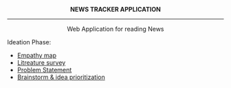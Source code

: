 <center><b>NEWS TRACKER APPLICATION</b></center>
<hr>

<center>Web Application for reading News</center>

Ideation Phase:
- <a href="https://github.com/IBM-EPBL/IBM-Project-32290-1660209110/blob/main/Phases/Ideation%20Phase/empathy_map.pdf">Empathy map</a>
- <a href="https://github.com/IBM-EPBL/IBM-Project-32290-1660209110/blob/main/Phases/Ideation%20Phase/litreature_survey.pdf">Litreature survey</a>
- <a href="https://github.com/IBM-EPBL/IBM-Project-32290-1660209110/blob/main/Phases/Ideation%20Phase/problem_statement.pdf">Problem Statement</a>
- <a href="https://github.com/IBM-EPBL/IBM-Project-32290-1660209110/blob/main/Phases/Ideation%20Phase/brainstorm_and_idea_prioritization.pdf">Brainstorm & idea prioritization</a>
